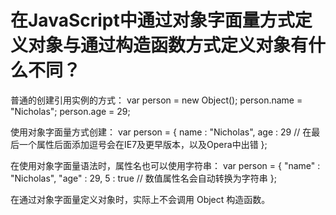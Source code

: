 # 在JavaScript中通过对象字面量方式定义对象与通过构造函数方式定义对象有什么不同？

普通的创建引用实例的方式：
var person = new Object();
person.name = "Nicholas";
person.age = 29;

使用对象字面量方式创建：
var person = {
name : "Nicholas",
age : 29  // 在最后一个属性后面添加逗号会在IE7及更早版本，以及Opera中出错
};

在使用对象字面量语法时，属性名也可以使用字符串：
var person = {
"name" : "Nicholas",
"age" : 29,
5 : true  // 数值属性名会自动转换为字符串
};

在通过对象字面量定义对象时，实际上不会调用 Object 构造函数。